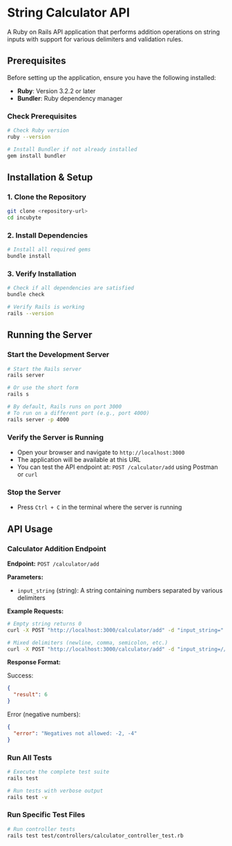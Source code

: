# String Calculator API

A Ruby on Rails API application that performs addition operations on string inputs with support for various delimiters and validation rules.

## Prerequisites

Before setting up the application, ensure you have the following installed:

- **Ruby**: Version 3.2.2 or later
- **Bundler**: Ruby dependency manager

### Check Prerequisites
```bash
# Check Ruby version
ruby --version

# Install Bundler if not already installed
gem install bundler
```

## Installation & Setup

### 1. Clone the Repository
```bash
git clone <repository-url>
cd incubyte
```

### 2. Install Dependencies
```bash
# Install all required gems
bundle install
```

### 3. Verify Installation
```bash
# Check if all dependencies are satisfied
bundle check

# Verify Rails is working
rails --version
```

## Running the Server

### Start the Development Server
```bash
# Start the Rails server
rails server

# Or use the short form
rails s

# By default, Rails runs on port 3000
# To run on a different port (e.g., port 4000)
rails server -p 4000
```

### Verify the Server is Running
- Open your browser and navigate to `http://localhost:3000`
- The application will be available at this URL
- You can test the API endpoint at: `POST /calculator/add` using Postman or `curl`

### Stop the Server
- Press `Ctrl + C` in the terminal where the server is running

## API Usage

### Calculator Addition Endpoint

**Endpoint:** `POST /calculator/add`

**Parameters:**
- `input_string` (string): A string containing numbers separated by various delimiters

**Example Requests:**

```bash
# Empty string returns 0
curl -X POST "http://localhost:3000/calculator/add" -d "input_string=" -H "Content-Type: application/x-www-form-urlencoded"

# Mixed delimiters (newline, comma, semicolon, etc.)
curl -X POST "http://localhost:3000/calculator/add" -d "input_string=//1abc\n2def3" -H "Content-Type: application/x-www-form-urlencoded"
```

**Response Format:**

Success:
```json
{
  "result": 6
}
```

Error (negative numbers):
```json
{
  "error": "Negatives not allowed: -2, -4"
}
```
### Run All Tests
```bash
# Execute the complete test suite
rails test

# Run tests with verbose output
rails test -v
```
### Run Specific Test Files
```bash
# Run controller tests
rails test test/controllers/calculator_controller_test.rb
```
